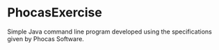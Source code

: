 # PhocasExercise
Simple Java command line program developed using the specifications given by Phocas Software.
